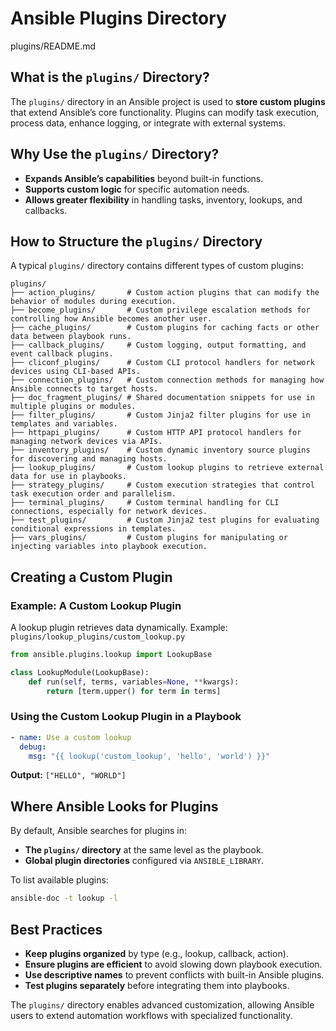 # Ansible Plugins Directory
plugins/README.md

## What is the `plugins/` Directory?

The `plugins/` directory in an Ansible project is used to **store custom plugins** that extend Ansible’s core functionality. Plugins can modify task execution, process data, enhance logging, or integrate with external systems.

## Why Use the `plugins/` Directory?

* **Expands Ansible’s capabilities** beyond built-in functions.
* **Supports custom logic** for specific automation needs.
* **Allows greater flexibility** in handling tasks, inventory, lookups, and callbacks.

## How to Structure the `plugins/` Directory

A typical `plugins/` directory contains different types of custom plugins:

```
plugins/
├── action_plugins/       # Custom action plugins that can modify the behavior of modules during execution.
├── become_plugins/       # Custom privilege escalation methods for controlling how Ansible becomes another user.
├── cache_plugins/        # Custom plugins for caching facts or other data between playbook runs.
├── callback_plugins/     # Custom logging, output formatting, and event callback plugins.
├── cliconf_plugins/      # Custom CLI protocol handlers for network devices using CLI-based APIs.
├── connection_plugins/   # Custom connection methods for managing how Ansible connects to target hosts.
├── doc_fragment_plugins/ # Shared documentation snippets for use in multiple plugins or modules.
├── filter_plugins/       # Custom Jinja2 filter plugins for use in templates and variables.
├── httpapi_plugins/      # Custom HTTP API protocol handlers for managing network devices via APIs.
├── inventory_plugins/    # Custom dynamic inventory source plugins for discovering and managing hosts.
├── lookup_plugins/       # Custom lookup plugins to retrieve external data for use in playbooks.
├── strategy_plugins/     # Custom execution strategies that control task execution order and parallelism.
├── terminal_plugins/     # Custom terminal handling for CLI connections, especially for network devices.
├── test_plugins/         # Custom Jinja2 test plugins for evaluating conditional expressions in templates.
├── vars_plugins/         # Custom plugins for manipulating or injecting variables into playbook execution.
```

## Creating a Custom Plugin

### Example: A Custom Lookup Plugin

A lookup plugin retrieves data dynamically.
Example: `plugins/lookup_plugins/custom_lookup.py`

```python
from ansible.plugins.lookup import LookupBase

class LookupModule(LookupBase):
    def run(self, terms, variables=None, **kwargs):
        return [term.upper() for term in terms]
```

### Using the Custom Lookup Plugin in a Playbook

```yaml
- name: Use a custom lookup
  debug:
    msg: "{{ lookup('custom_lookup', 'hello', 'world') }}"
```

**Output:** `["HELLO", "WORLD"]`

## Where Ansible Looks for Plugins

By default, Ansible searches for plugins in:

* **The `plugins/` directory** at the same level as the playbook.
* **Global plugin directories** configured via `ANSIBLE_LIBRARY`.

To list available plugins:

```bash
ansible-doc -t lookup -l
```

## Best Practices

* **Keep plugins organized** by type (e.g., lookup, callback, action).
* **Ensure plugins are efficient** to avoid slowing down playbook execution.
* **Use descriptive names** to prevent conflicts with built-in Ansible plugins.
* **Test plugins separately** before integrating them into playbooks.

The `plugins/` directory enables advanced customization, allowing Ansible users to extend automation workflows with specialized functionality.
